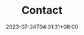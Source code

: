 ---
title: "Contact"
date: 2023-07-24T04:31:31+08:00
draft: true
description: "Contact information"
meta: false
---